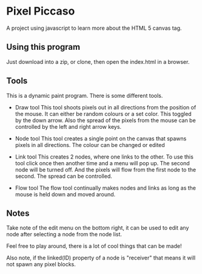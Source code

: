 # Pixel Piccaso
A project using javascript to learn more about the HTML 5 canvas tag. 

## Using this program
Just download into a zip, or clone, then open the index.html in a browser. 

## Tools
This is a dynamic paint program. There is some different tools.

* Draw tool
This tool shoots pixels out in all directions from the position of the mouse. It can either be random colours or a set color. This toggled by the down arrow. Also the spread of the pixels from the mouse can be controlled by the left and right arrow keys.

* Node tool
This tool creates a single point on the canvas that spawns pixels in all directions. The colour can be changed or edited

* Link tool
This creates 2 nodes, where one links to the other. To use this tool click once then another time and a menu will pop up. The second node will be turned off. And the pixels will flow from the first node to the second. The spread can be controlled. 

* Flow tool
The flow tool continually makes nodes and links as long as the mouse is held down and moved around.

## Notes

Take note of the edit menu on the bottom right, it can be used to edit any node after selecting a node from the node list.

Feel free to play around, there is a lot of cool things that can be made! 

Also note, if the linked(ID) property of a node is "receiver" that means it will not spawn any pixel blocks.

